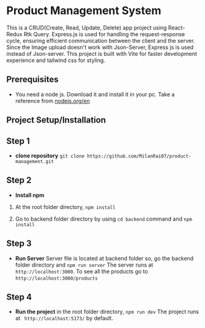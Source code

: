 # Product Management System
This is a CRUD(Create, Read, Update, Delete) app project using React-Redux Rtk Query. Express.js is used for handling the request-response cycle, ensuring efficient communication between the client and the server. Since the Image upload doesn't work with Json-Server, Express js is used instead of Json-server. This project is built with Vite for faster development experience and tailwind css for styling.

## Prerequisites
- You need a node js. Download it and install it in your pc. Take a reference from [nodejs.org/en](https://nodejs.org/en)

## Project Setup/Installation

## Step 1
- **clone repository**
```git clone https://github.com/MilanRai07/product-management.git```

## Step 2
- **Install npm**

1) At the root folder directory, ```npm install```

2) Go to backend folder directory by using ```cd backend``` command and ```npm install``` 

## Step 3
- **Run Server**
Server file is located at backend folder so, go the backend folder directory and ```npm run server```
The server runs at ```http://localhost:3000```. To see all the products go to ```http://localhost:3000/products```

## Step 4
- **Run the project**
in the root folder directory, ```npm run dev```
The project runs at ``` http://localhost:5173/``` by default.

